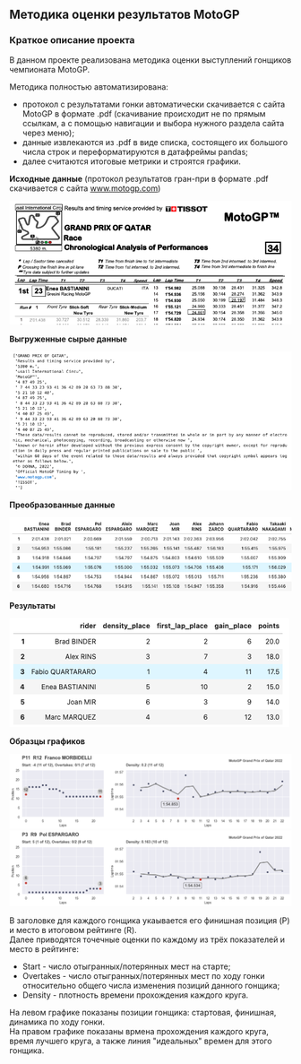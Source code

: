 ## Методика оценки результатов MotoGP

### Краткое описание проекта
 
В данном проекте реализована методика оценки выступлений гонщиков чемпионата MotoGP. 
 
Методика полностью автоматизирована:

- протокол с результатами гонки автоматически скачивается с сайта MotoGP в формате .pdf (скачивание происходит не по прямым ссылкам, а с помощью навигации и выбора нужного раздела сайта через меню);
- данные извлекаются из .pdf в виде списка, состоящего их большого числа строк и переформатируются в датафреймы pandas;
- далее считаются итоговые метрики и строятся графики.

 
**Исходные данные** (протокол результатов гран-при в формате .pdf скачивается с сайта www.motogp.com)

<img src='images/scr1.png'>

**Выгруженные сырые данные**

<img src='images/scr2.png'>

**Преобразованные данные**

<img src='images/scr3.png'>

**Результаты** 

<img src='images/scr4.png'>

**Образцы графиков**

<img src='images/2022_qatar_franco_morbidelli.png'>

<img src='images/2022_qatar_pol_espargaro.png'>

В заголовке для каждого гонщика укаывается его финишная позиция (P) и место в итоговом рейтинге (R). <br>
Далее приводятся точечные оценки по каждому из трёх показателей и место в рейтинге:

- Start - число отыгранных/потерянных мест на старте;
- Overtakes - число отыгранных/потерянных мест по ходу гонки относительно общего числа изменения позиций данного гонщика;
- Density - плотность времени прохождения каждого круга.

На левом графике показаны позиции гонщика: стартовая, финишная, динамика по ходу гонки. <br>
На правом графике показаны врмена прохождения каждого круга, время лучшего круга, а также линия "идеальных" времен для этого гонщика.
